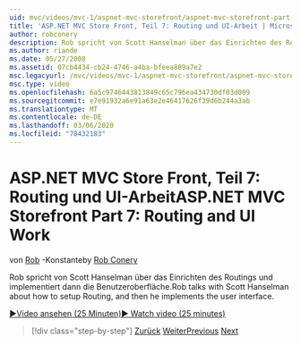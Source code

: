```yaml
---
uid: mvc/videos/mvc-1/aspnet-mvc-storefront/aspnet-mvc-storefront-part-7-routing-and-ui-work
title: 'ASP.NET MVC Store Front, Teil 7: Routing und UI-Arbeit | Microsoft-Dokumentation'
author: robconery
description: Rob spricht von Scott Hanselman über das Einrichten des Routings und implementiert dann die Benutzeroberfläche.
ms.author: riande
ms.date: 05/27/2008
ms.assetid: 07cb4434-cb24-4746-a4ba-bfeea889a7e2
msc.legacyurl: /mvc/videos/mvc-1/aspnet-mvc-storefront/aspnet-mvc-storefront-part-7-routing-and-ui-work
msc.type: video
ms.openlocfilehash: 6a5c9746443813849c65c796ea434730df03d009
ms.sourcegitcommit: e7e91932a6e91a63e2e46417626f39d6b244a3ab
ms.translationtype: MT
ms.contentlocale: de-DE
ms.lasthandoff: 03/06/2020
ms.locfileid: "78432183"
---
```

# <a name="aspnet-mvc-storefront-part-7-routing-and-ui-work"></a><span data-ttu-id="d6d0a-103">ASP.NET MVC Store Front, Teil 7: Routing und UI-Arbeit</span><span class="sxs-lookup"><span data-stu-id="d6d0a-103">ASP.NET MVC Storefront Part 7: Routing and UI Work</span></span>

<span data-ttu-id="d6d0a-104">von [Rob](https://github.com/robconery) -Konstante</span><span class="sxs-lookup"><span data-stu-id="d6d0a-104">by [Rob Conery](https://github.com/robconery)</span></span>

<span data-ttu-id="d6d0a-105">Rob spricht von Scott Hanselman über das Einrichten des Routings und implementiert dann die Benutzeroberfläche.</span><span class="sxs-lookup"><span data-stu-id="d6d0a-105">Rob talks with Scott Hanselman about how to setup Routing, and then he implements the user interface.</span></span>

[<span data-ttu-id="d6d0a-106">&#9654;Video ansehen (25 Minuten)</span><span class="sxs-lookup"><span data-stu-id="d6d0a-106">&#9654; Watch video (25 minutes)</span></span>](https://channel9.msdn.com/Blogs/ASP-NET-Site-Videos/aspnet-mvc-storefront-part-7-routing-and-ui-work)

> [!div class="step-by-step"]
> <span data-ttu-id="d6d0a-107">[Zurück](aspnet-mvc-storefront-part-6-finishing-the-repository-and-initial-ui-work.md)
> [Weiter](aspnet-mvc-storefront-part-8-testing-controllers-iteration-1-complete.md)</span><span class="sxs-lookup"><span data-stu-id="d6d0a-107">[Previous](aspnet-mvc-storefront-part-6-finishing-the-repository-and-initial-ui-work.md)
[Next](aspnet-mvc-storefront-part-8-testing-controllers-iteration-1-complete.md)</span></span>
